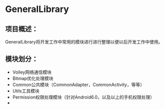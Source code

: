 # GeneralLibrary

## 项目概述：

GeneralLibrary将开发工作中常用的模块进行进行整理以便以后开发工作中使用。



## 模块划分：

- Volley网络通信模块
- Bitmap优化处理模块
- Common公共模块（CommonAdapter，CommonActivity，等等）
- Utils工具模块
- Permission权限处理模块（针对Android6.0，以及以上的手机权限处理）
- 

